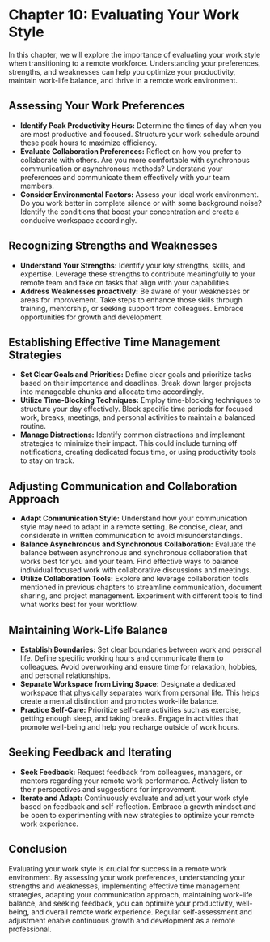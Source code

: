 Chapter 10: Evaluating Your Work Style
======================================

In this chapter, we will explore the importance of evaluating your work style when transitioning to a remote workforce. Understanding your preferences, strengths, and weaknesses can help you optimize your productivity, maintain work-life balance, and thrive in a remote work environment.

Assessing Your Work Preferences
-------------------------------

* **Identify Peak Productivity Hours:** Determine the times of day when you are most productive and focused. Structure your work schedule around these peak hours to maximize efficiency.
* **Evaluate Collaboration Preferences:** Reflect on how you prefer to collaborate with others. Are you more comfortable with synchronous communication or asynchronous methods? Understand your preferences and communicate them effectively with your team members.
* **Consider Environmental Factors:** Assess your ideal work environment. Do you work better in complete silence or with some background noise? Identify the conditions that boost your concentration and create a conducive workspace accordingly.

Recognizing Strengths and Weaknesses
------------------------------------

* **Understand Your Strengths:** Identify your key strengths, skills, and expertise. Leverage these strengths to contribute meaningfully to your remote team and take on tasks that align with your capabilities.
* **Address Weaknesses proactively:** Be aware of your weaknesses or areas for improvement. Take steps to enhance those skills through training, mentorship, or seeking support from colleagues. Embrace opportunities for growth and development.

Establishing Effective Time Management Strategies
-------------------------------------------------

* **Set Clear Goals and Priorities:** Define clear goals and prioritize tasks based on their importance and deadlines. Break down larger projects into manageable chunks and allocate time accordingly.
* **Utilize Time-Blocking Techniques:** Employ time-blocking techniques to structure your day effectively. Block specific time periods for focused work, breaks, meetings, and personal activities to maintain a balanced routine.
* **Manage Distractions:** Identify common distractions and implement strategies to minimize their impact. This could include turning off notifications, creating dedicated focus time, or using productivity tools to stay on track.

Adjusting Communication and Collaboration Approach
--------------------------------------------------

* **Adapt Communication Style:** Understand how your communication style may need to adapt in a remote setting. Be concise, clear, and considerate in written communication to avoid misunderstandings.
* **Balance Asynchronous and Synchronous Collaboration:** Evaluate the balance between asynchronous and synchronous collaboration that works best for you and your team. Find effective ways to balance individual focused work with collaborative discussions and meetings.
* **Utilize Collaboration Tools:** Explore and leverage collaboration tools mentioned in previous chapters to streamline communication, document sharing, and project management. Experiment with different tools to find what works best for your workflow.

Maintaining Work-Life Balance
-----------------------------

* **Establish Boundaries:** Set clear boundaries between work and personal life. Define specific working hours and communicate them to colleagues. Avoid overworking and ensure time for relaxation, hobbies, and personal relationships.
* **Separate Workspace from Living Space:** Designate a dedicated workspace that physically separates work from personal life. This helps create a mental distinction and promotes work-life balance.
* **Practice Self-Care:** Prioritize self-care activities such as exercise, getting enough sleep, and taking breaks. Engage in activities that promote well-being and help you recharge outside of work hours.

Seeking Feedback and Iterating
------------------------------

* **Seek Feedback:** Request feedback from colleagues, managers, or mentors regarding your remote work performance. Actively listen to their perspectives and suggestions for improvement.
* **Iterate and Adapt:** Continuously evaluate and adjust your work style based on feedback and self-reflection. Embrace a growth mindset and be open to experimenting with new strategies to optimize your remote work experience.

Conclusion
----------

Evaluating your work style is crucial for success in a remote work environment. By assessing your work preferences, understanding your strengths and weaknesses, implementing effective time management strategies, adapting your communication approach, maintaining work-life balance, and seeking feedback, you can optimize your productivity, well-being, and overall remote work experience. Regular self-assessment and adjustment enable continuous growth and development as a remote professional.

